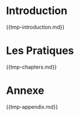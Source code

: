 # Introduction

{{tmp-introduction.md}}

# Les Pratiques

{{tmp-chapters.md}}

# Annexe

{{tmp-appendix.md}}